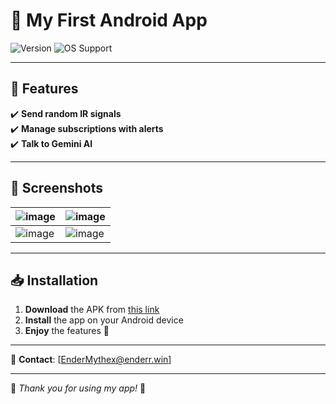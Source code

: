# 🚀 My First Android App

![Version](https://img.shields.io/badge/version-v0.3.0--alpha-blue?style=for-the-badge)
![OS Support](https://img.shields.io/badge/OS-Android-green?style=for-the-badge)

---

## 🌟 Features

✔️ **Send random IR signals**  
✔️ **Manage subscriptions with alerts**  
✔️ **Talk to Gemini AI**  

---

## 📸 Screenshots  

<div align="center">

| ![image](https://github.com/user-attachments/assets/61495305-ee90-412d-9465-316cb94bbd39) | ![image](https://github.com/user-attachments/assets/5888f3b5-c561-44c9-b825-a1ded8a5c905) |
|-------------------------------------------------|-------------------------------------------------|
| ![image](https://github.com/user-attachments/assets/04a97615-e73f-4e2e-8f8e-aefc786f1bad) | ![image](https://github.com/user-attachments/assets/02d36c20-f522-4e55-9de4-a559fd4122d0) |

</div>

---

## 📥 Installation  

1. **Download** the APK from [this link](https://github.com/EnderMythex/EnderToolsBox/releases)  
2. **Install** the app on your Android device  
3. **Enjoy** the features 🎉  

---

📩 **Contact**: [EnderMythex@enderr.win]  

---
💙 *Thank you for using my app!* 🚀
